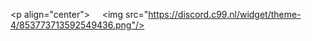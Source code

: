  
 ​<p align="center"> 
 ​    <img src="https://discord.c99.nl/widget/theme-4/853773713592549436.png"/> 
 ​</p>
